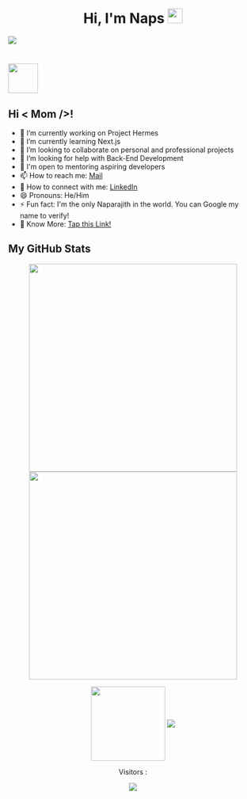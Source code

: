 <div class="Introduction" align="center"> 
  <h1>Hi, I'm Naps <img src="https://raw.githubusercontent.com/barbecue/barbecue/master/media/wave.gif" height="30" weight="30">
  </h1>
</div>

<img src="https://media.licdn.com/dms/image/D5616AQHg9xrIYpU4FA/profile-displaybackgroundimage-shrink_350_1400/0/1682874576763?e=1688601600&v=beta&t=ERj_uPyYEDqj26WR7t6VZGX9OOwnElB9JnDsSpEwyZ0"/>
<h1><img align="center" src="https://readme-typing-svg.herokuapp.com?font=Poppins&color=3EA9F5&lines=I'm+a+UI/UX+Designer;I'm+a+Programmer;I'm+a+Full+Stack+Developer;I'm+an+Engineer!!;" height="60" weight="60"> </h1>

<!--
**DrInfinite/DrInfinite** is a ✨ _special_ ✨ repository because its `README.md` (this file) appears on your GitHub profile. -->

## Hi < Mom />!

- 🔭 I’m currently working on Project Hermes
- 🌱 I’m currently learning Next.js
- 👯 I’m looking to collaborate on personal and professional projects
- 🤔 I’m looking for help with Back-End Development
- 💬 I'm open to mentoring aspiring developers
- 📫 How to reach me: [Mail](work.naparajith@gmail.com)
- 🔗 How to connect with me: [LinkedIn](https://www.linkedin.com/in/naparajith/)
- 😄 Pronouns: He/Him
- ⚡ Fun fact: I'm the only Naparajith in the world. You can Google my name to verify!
- 🏢 Know More: [Tap this Link!](https://naparajith.taplink.ws/)

<h2> My GitHub Stats </h2>

<div class="stats" align="center"> 
<a aligh="left">
  <img width="420" src="https://github-readme-stats.vercel.app/api?username=DrInfinite&show_icons=true&theme=transparent" />
  <img width="420" src="https://github-readme-streak-stats.herokuapp.com/?user=DrInfinite&theme=transparent" />
</a>

<a href="https://DrInfinite.ga"><img align="center" src="[https://github-readme-streak-stats.herokuapp.com/?user=DrInfinite&theme=transparent](https://github-profile-trophy.vercel.app/?username=DrInfinite&theme=onedark&column=7)" width="%100" height="150px"/></a>
<a href="https://DrInfinite.ga"><img align="center" src="https://github-profile-trophy.vercel.app/?username=DrInfinite&theme=transparent&column=7&no-frame=true"></a>
</div>

<div align="center">
<p>Visitors :</p>
<p>
    <img src="https://profile-counter.glitch.me/DrInfinite/count.svg"/>
</p>
</div>
